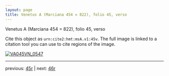 ```yaml
---
layout: page
title: Venetus A (Marciana 454 = 822), folio 45, verso
---
```


Venetus A (Marciana 454 = 822), folio 45, verso

Cite this object as `urn:cite2:hmt:msA.v1:45v`.  The full image is linked to a citation tool you can use to cite regions of the image.

[![VA045VN_0547](http://www.homermultitext.org/iipsrv?IIIF=/project/homer/pyramidal/deepzoom/hmt/vaimg/2017a/VA045VN_0547.tif/full/800,/0/default.jpg)](http://www.homermultitext.org/ict2/?urn=urn:cite2:hmt:vaimg.2017a:VA045VN_0547) 

---

previous:  [45r](../45r/) | next: [46r](../46r/)